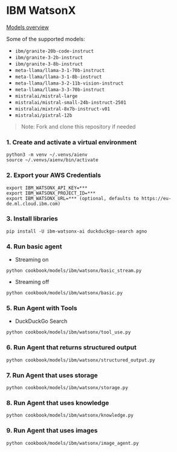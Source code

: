 # IBM WatsonX

[Models overview](https://dataplatform.cloud.ibm.com/docs/content/wsj/analyze-data/fm-models.html?context=wx)

Some of the supported models:

- `ibm/granite-20b-code-instruct`
- `ibm/granite-3-2b-instruct`
- `ibm/granite-3-8b-instruct`
- `meta-llama/llama-3-1-70b-instruct`
- `meta-llama/llama-3-1-8b-instruct`
- `meta-llama/llama-3-2-11b-vision-instruct`
- `meta-llama/llama-3-3-70b-instruct`
- `mistralai/mistral-large`
- `mistralai/mistral-small-24b-instruct-2501`
- `mistralai/mixtral-8x7b-instruct-v01`
- `mistralai/pixtral-12b`

> Note: Fork and clone this repository if needed

### 1. Create and activate a virtual environment

```shell
python3 -m venv ~/.venvs/aienv
source ~/.venvs/aienv/bin/activate
```

### 2. Export your AWS Credentials

```shell
export IBM_WATSONX_API_KEY=***
export IBM_WATSONX_PROJECT_ID=***
export IBM_WATSONX_URL=*** (optional, defaults to https://eu-de.ml.cloud.ibm.com)
```

### 3. Install libraries

```shell
pip install -U ibm-watsonx-ai duckduckgo-search agno
```

### 4. Run basic agent

- Streaming on

```shell
python cookbook/models/ibm/watsonx/basic_stream.py
```

- Streaming off

```shell
python cookbook/models/ibm/watsonx/basic.py
```

### 5. Run Agent with Tools

- DuckDuckGo Search

```shell
python cookbook/models/ibm/watsonx/tool_use.py
```

### 6. Run Agent that returns structured output

```shell
python cookbook/models/ibm/watsonx/structured_output.py
```

### 7. Run Agent that uses storage

```shell
python cookbook/models/ibm/watsonx/storage.py
```

### 8. Run Agent that uses knowledge

```shell
python cookbook/models/ibm/watsonx/knowledge.py
```

### 9. Run Agent that uses images

```shell
python cookbook/models/ibm/watsonx/image_agent.py
```